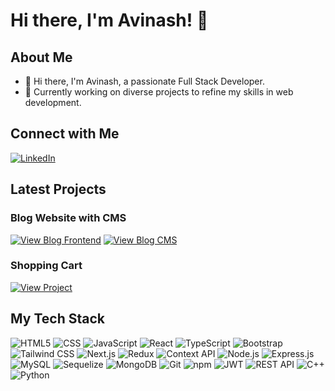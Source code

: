 # Hi there, I'm Avinash! 👋

## About Me
- 👋 Hi there, I'm Avinash, a passionate Full Stack Developer.
- 💼 Currently working on diverse projects to refine my skills in web development.

## Connect with Me
[![LinkedIn](https://img.shields.io/badge/LinkedIn-blue?style=for-the-badge&logo=linkedin)](https://www.linkedin.com/in/avinash-h/)

## Latest Projects

### Blog Website with CMS
[![View Blog Frontend](https://img.shields.io/badge/Blog%20Frontend-View%20Project-brightgreen?style=for-the-badge)](https://blog-frontend-five-omega.vercel.app)
[![View Blog CMS](https://img.shields.io/badge/Blog%20CMS-View%20Project-brightgreen?style=for-the-badge)](https://blog-cms-six-omega.vercel.app)

### Shopping Cart
[![View Project](https://img.shields.io/badge/Shopping%20Cart-View%20Project-brightgreen?style=for-the-badge)](https://shopping-cart-flax-one.vercel.app/)

## My Tech Stack

<div display="flex">
  <img src="https://img.shields.io/badge/html5-%23E34F26.svg?style=for-the-badge&logo=html5&logoColor=white" alt="HTML5"/>
  <img src="https://img.shields.io/badge/CSS-154360?style=for-the-badge&logo=css3&logoColor=white" alt="CSS" />
  <img src="https://img.shields.io/badge/javascript-%23323330.svg?style=for-the-badge&logo=javascript&logoColor=%23F7DF1E" alt="JavaScript" />
  <img src="https://img.shields.io/badge/react-%2320232a.svg?style=for-the-badge&logo=react&logoColor=%2361DAFB" alt="React" />
  <img src="https://img.shields.io/badge/typescript-%23007ACC.svg?style=for-the-badge&logo=typescript&logoColor=white" alt="TypeScript" />
  <img src="https://img.shields.io/badge/bootstrap-%23563D7C.svg?style=for-the-badge&logo=bootstrap&logoColor=white" alt="Bootstrap"/>
  <img src="https://img.shields.io/badge/tailwindcss-%2338B2AC.svg?style=for-the-badge&logo=tailwind-css&logoColor=white" alt="Tailwind CSS"/>
  <img src="https://img.shields.io/badge/Next-black?style=for-the-badge&logo=next.js&logoColor=white" alt="Next.js"/>
  <img src="https://img.shields.io/badge/redux-%23593d88.svg?style=for-the-badge&logo=redux&logoColor=white" alt="Redux"/>
  <img src="https://img.shields.io/badge/Context--Api-000000?style=for-the-badge&logo=react" alt="Context API" />
  <img src="https://img.shields.io/badge/node.js-6DA55F?style=for-the-badge&logo=node.js&logoColor=white" alt="Node.js"/>
  <img src="https://img.shields.io/badge/express.js-%23404d59.svg?style=for-the-badge&logo=express&logoColor=%2361DAFB" alt="Express.js"/>
  <img src="https://img.shields.io/badge/mysql-%2300f.svg?style=for-the-badge&logo=mysql&logoColor=white" alt="MySQL" />
  <img src="https://img.shields.io/badge/Sequelize-52B0E7?style=for-the-badge&logo=Sequelize&logoColor=white" alt="Sequelize" />
  <img src="https://img.shields.io/badge/MongoDB-%234ea94b.svg?style=for-the-badge&logo=mongodb&logoColor=white" alt="MongoDB"/>
  <img src="https://img.shields.io/badge/git-%23F05033.svg?style=for-the-badge&logo=git&logoColor=white" alt="Git" />
  <img src="https://img.shields.io/badge/npm-6EB424?style=for-the-badge&logo=npm&logoColor=white" alt="npm" />
  <img src="https://img.shields.io/badge/JWT-black?style=for-the-badge&logo=JSON%20web%20tokens&logoColor=white" alt="JWT"/>
  <img src="https://img.shields.io/badge/REST_API-E0274C?style=for-the-badge&logo=restapi&logoColor=white" alt="REST API" />
  <img src="https://img.shields.io/badge/c%2B%2B-%2300599C.svg?style=for-the-badge&logo=c%2B%2B&logoColor=white" alt="C++"/>
  <img src="https://img.shields.io/badge/python-%233776AB.svg?style=for-the-badge&logo=python&logoColor=white" alt="Python"/>
</div>

<!---
avin4930c/avin4930c is a ✨ special ✨ repository because its `README.md` (this file) appears on your GitHub profile.
You can click the Preview link to take a look at your changes.
--->
